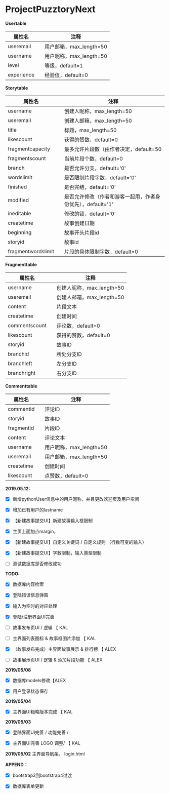 # ProjectPuzztoryNext

**Usertable**

| 属性名     |      | 注释                    |
| ---------- | ---- | ----------------------- |
| useremail  |      | 用户邮箱，max_length=50 |
| username   |      | 用户昵称，max_length=50 |
| level      |      | 等级，default=1         |
| experience |      | 经验值，default=0       |

**Storytable**

| 属性名             |      | 注释                                                        |
| ------------------ | ---- | ----------------------------------------------------------- |
| username           |      | 创建人昵称，max_length=50                                   |
| useremail          |      | 创建人邮箱，max_length=50                                   |
| title              |      | 标题，max_length=50                                         |
| likescount         |      | 获得的赞数，default=0                                       |
| fragmentcapacity   |      | 最多允许片段数（由作者决定，default=50                      |
| fragmentscount     |      | 当前片段个数，default=0                                     |
| branch             |      | 是否允许分支，default='0'                                   |
| wordslimit         |      | 是否限制片段字数，default='0'                               |
| finished           |      | 是否完结，default='0'                                       |
| modified           |      | 是否允许修改（作者和游客一起用，作者身份优先），default='1' |
| ineditable         |      | 修改的锁，default='0'                                       |
| createtime         |      | 故事创建日期                                                |
| beginning          |      | 故事开头片段id                                              |
| storyid            |      | 故事id                                                      |
| fragmentwordslimit |      | 片段的具体限制字数，default=0                               |

**Fragmenttable**

| 属性名        |      | 注释                      |
| ------------- | ---- | ------------------------- |
| username      |      | 创建人昵称，max_length=50 |
| useremail     |      | 创建人邮箱，max_length=50 |
| content       |      | 片段文本                  |
| createtime    |      | 创建时间                  |
| commentscount |      | 评论数，default=0         |
| likescount    |      | 获得的赞数，default=0     |
| storyid       |      | 故事ID                    |
| branchid      |      | 所处分支ID                |
| branchleft    |      | 左分支ID                  |
| branchright   |      | 右分支ID                  |

**Commenttable**

| 属性名     |      | 注释                    |
| ---------- | ---- | ----------------------- |
| commentid  |      | 评论ID                  |
| storyid    |      | 故事ID                  |
| fragmentid |      | 片段ID                  |
| content    |      | 评论文本                |
| username   |      | 用户昵称，max_length=50 |
| useremail  |      | 用户邮箱，max_length=50 |
| createtime |      | 创建时间                |
| likescount |      | 点赞数，default=0       |



**2019.05.12:**

- [x] 新增pythonUser信息中的用户昵称，并且更改欢迎页及用户空间
- [x] 增加已有用户的lastname
- [x] 【新建故事提交UI】新建故事输入框限制
- [x] 主页上面加点margin，
- [x] 【新建故事提交UI】自定义关键词 / 自定义规则 （行数可变的输入）
- [x] 【新建故事提交UI】字数限制，输入类型限制
- [ ] 测试数据库是否修改成功



**TODO:**

- [x] 数据库内容检索
- [x] 登陆错误信息弹窗
- [x] 输入为空时的对应处理
- [x] 登陆/注册界面UI完善

- [ ] 故事发布页UI / 逻辑 【 KAL

- [ ] 主界面列表图标 & 故事框图片添加 【 KAL
- [x] （故事发布完成）主界面故事展示 & 排行榜 【 ALEX
- [ ] 故事展示页UI / 逻辑 & 添加片段功能 【 ALEX



**2019/05/08**

- [x] 数据库models修改【ALEX
- [x] 用户登录状态保存 



**2019/05/04**

- [x] 主界面UI粗略版本完成 【 KAL



**2019/05/03** 

- [x] 登陆界面UI完善 / 功能完善 / 
- [x] 主界面UI完善  LOGO 调整/  【 KAL



**2019/05/02** 主界面导航条， login.html



**APPEND：**

- [x] bootstrap3到bootstrap4过渡
- [x] 数据库表单更新



